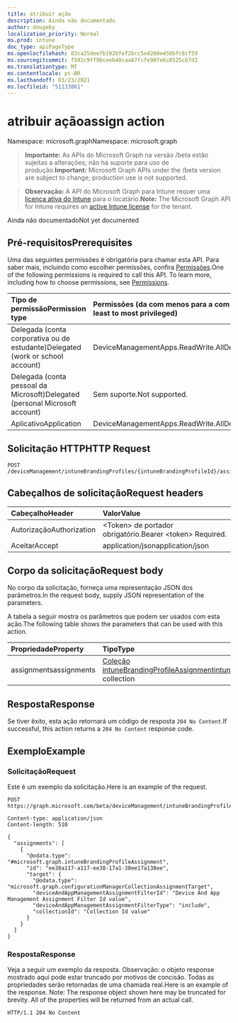 ```yaml
---
title: atribuir ação
description: Ainda não documentado
author: dougeby
localization_priority: Normal
ms.prod: intune
doc_type: apiPageType
ms.openlocfilehash: 83ca25deefb192bfef2bcc5ed260e450bfc8cf59
ms.sourcegitcommit: f592c9ff96ceeb40caa67fcfe90fe6c8525cb7d2
ms.translationtype: MT
ms.contentlocale: pt-BR
ms.lasthandoff: 03/23/2021
ms.locfileid: "51133861"
---
```

# <a name="assign-action"></a><span data-ttu-id="2bfd1-103">atribuir ação</span><span class="sxs-lookup"><span data-stu-id="2bfd1-103">assign action</span></span>

<span data-ttu-id="2bfd1-104">Namespace: microsoft.graph</span><span class="sxs-lookup"><span data-stu-id="2bfd1-104">Namespace: microsoft.graph</span></span>

> <span data-ttu-id="2bfd1-105">**Importante:** As APIs do Microsoft Graph na versão /beta estão sujeitas a alterações; não há suporte para uso de produção.</span><span class="sxs-lookup"><span data-stu-id="2bfd1-105">**Important:** Microsoft Graph APIs under the /beta version are subject to change; production use is not supported.</span></span>

> <span data-ttu-id="2bfd1-106">**Observação:** A API do Microsoft Graph para Intune requer uma [licença ativa do Intune](https://go.microsoft.com/fwlink/?linkid=839381) para o locatário.</span><span class="sxs-lookup"><span data-stu-id="2bfd1-106">**Note:** The Microsoft Graph API for Intune requires an [active Intune license](https://go.microsoft.com/fwlink/?linkid=839381) for the tenant.</span></span>

<span data-ttu-id="2bfd1-107">Ainda não documentado</span><span class="sxs-lookup"><span data-stu-id="2bfd1-107">Not yet documented</span></span>

## <a name="prerequisites"></a><span data-ttu-id="2bfd1-108">Pré-requisitos</span><span class="sxs-lookup"><span data-stu-id="2bfd1-108">Prerequisites</span></span>
<span data-ttu-id="2bfd1-p101">Uma das seguintes permissões é obrigatória para chamar esta API. Para saber mais, incluindo como escolher permissões, confira [Permissões](/graph/permissions-reference).</span><span class="sxs-lookup"><span data-stu-id="2bfd1-p101">One of the following permissions is required to call this API. To learn more, including how to choose permissions, see [Permissions](/graph/permissions-reference).</span></span>

|<span data-ttu-id="2bfd1-111">Tipo de permissão</span><span class="sxs-lookup"><span data-stu-id="2bfd1-111">Permission type</span></span>|<span data-ttu-id="2bfd1-112">Permissões (da com menos para a com mais privilégios)</span><span class="sxs-lookup"><span data-stu-id="2bfd1-112">Permissions (from least to most privileged)</span></span>|
|:---|:---|
|<span data-ttu-id="2bfd1-113">Delegada (conta corporativa ou de estudante)</span><span class="sxs-lookup"><span data-stu-id="2bfd1-113">Delegated (work or school account)</span></span>|<span data-ttu-id="2bfd1-114">DeviceManagementApps.ReadWrite.All</span><span class="sxs-lookup"><span data-stu-id="2bfd1-114">DeviceManagementApps.ReadWrite.All</span></span>|
|<span data-ttu-id="2bfd1-115">Delegada (conta pessoal da Microsoft)</span><span class="sxs-lookup"><span data-stu-id="2bfd1-115">Delegated (personal Microsoft account)</span></span>|<span data-ttu-id="2bfd1-116">Sem suporte.</span><span class="sxs-lookup"><span data-stu-id="2bfd1-116">Not supported.</span></span>|
|<span data-ttu-id="2bfd1-117">Aplicativo</span><span class="sxs-lookup"><span data-stu-id="2bfd1-117">Application</span></span>|<span data-ttu-id="2bfd1-118">DeviceManagementApps.ReadWrite.All</span><span class="sxs-lookup"><span data-stu-id="2bfd1-118">DeviceManagementApps.ReadWrite.All</span></span>|

## <a name="http-request"></a><span data-ttu-id="2bfd1-119">Solicitação HTTP</span><span class="sxs-lookup"><span data-stu-id="2bfd1-119">HTTP Request</span></span>
<!-- {
  "blockType": "ignored"
}
-->
``` http
POST /deviceManagement/intuneBrandingProfiles/{intuneBrandingProfileId}/assign
```

## <a name="request-headers"></a><span data-ttu-id="2bfd1-120">Cabeçalhos de solicitação</span><span class="sxs-lookup"><span data-stu-id="2bfd1-120">Request headers</span></span>
|<span data-ttu-id="2bfd1-121">Cabeçalho</span><span class="sxs-lookup"><span data-stu-id="2bfd1-121">Header</span></span>|<span data-ttu-id="2bfd1-122">Valor</span><span class="sxs-lookup"><span data-stu-id="2bfd1-122">Value</span></span>|
|:---|:---|
|<span data-ttu-id="2bfd1-123">Autorização</span><span class="sxs-lookup"><span data-stu-id="2bfd1-123">Authorization</span></span>|<span data-ttu-id="2bfd1-124">&lt;Token&gt; de portador obrigatório.</span><span class="sxs-lookup"><span data-stu-id="2bfd1-124">Bearer &lt;token&gt; Required.</span></span>|
|<span data-ttu-id="2bfd1-125">Aceitar</span><span class="sxs-lookup"><span data-stu-id="2bfd1-125">Accept</span></span>|<span data-ttu-id="2bfd1-126">application/json</span><span class="sxs-lookup"><span data-stu-id="2bfd1-126">application/json</span></span>|

## <a name="request-body"></a><span data-ttu-id="2bfd1-127">Corpo da solicitação</span><span class="sxs-lookup"><span data-stu-id="2bfd1-127">Request body</span></span>
<span data-ttu-id="2bfd1-128">No corpo da solicitação, forneça uma representação JSON dos parâmetros.</span><span class="sxs-lookup"><span data-stu-id="2bfd1-128">In the request body, supply JSON representation of the parameters.</span></span>

<span data-ttu-id="2bfd1-129">A tabela a seguir mostra os parâmetros que podem ser usados com esta ação.</span><span class="sxs-lookup"><span data-stu-id="2bfd1-129">The following table shows the parameters that can be used with this action.</span></span>

|<span data-ttu-id="2bfd1-130">Propriedade</span><span class="sxs-lookup"><span data-stu-id="2bfd1-130">Property</span></span>|<span data-ttu-id="2bfd1-131">Tipo</span><span class="sxs-lookup"><span data-stu-id="2bfd1-131">Type</span></span>|<span data-ttu-id="2bfd1-132">Descrição</span><span class="sxs-lookup"><span data-stu-id="2bfd1-132">Description</span></span>|
|:---|:---|:---|
|<span data-ttu-id="2bfd1-133">assignments</span><span class="sxs-lookup"><span data-stu-id="2bfd1-133">assignments</span></span>|<span data-ttu-id="2bfd1-134">[Coleção intuneBrandingProfileAssignment](../resources/intune-wip-intunebrandingprofileassignment.md)</span><span class="sxs-lookup"><span data-stu-id="2bfd1-134">[intuneBrandingProfileAssignment](../resources/intune-wip-intunebrandingprofileassignment.md) collection</span></span>|<span data-ttu-id="2bfd1-135">Ainda não documentado</span><span class="sxs-lookup"><span data-stu-id="2bfd1-135">Not yet documented</span></span>|



## <a name="response"></a><span data-ttu-id="2bfd1-136">Resposta</span><span class="sxs-lookup"><span data-stu-id="2bfd1-136">Response</span></span>
<span data-ttu-id="2bfd1-137">Se tiver êxito, esta ação retornará um código de resposta `204 No Content`.</span><span class="sxs-lookup"><span data-stu-id="2bfd1-137">If successful, this action returns a `204 No Content` response code.</span></span>

## <a name="example"></a><span data-ttu-id="2bfd1-138">Exemplo</span><span class="sxs-lookup"><span data-stu-id="2bfd1-138">Example</span></span>

### <a name="request"></a><span data-ttu-id="2bfd1-139">Solicitação</span><span class="sxs-lookup"><span data-stu-id="2bfd1-139">Request</span></span>
<span data-ttu-id="2bfd1-140">Este é um exemplo da solicitação.</span><span class="sxs-lookup"><span data-stu-id="2bfd1-140">Here is an example of the request.</span></span>
``` http
POST https://graph.microsoft.com/beta/deviceManagement/intuneBrandingProfiles/{intuneBrandingProfileId}/assign

Content-type: application/json
Content-length: 510

{
  "assignments": [
    {
      "@odata.type": "#microsoft.graph.intuneBrandingProfileAssignment",
      "id": "ee38a117-a117-ee38-17a1-38ee17a138ee",
      "target": {
        "@odata.type": "microsoft.graph.configurationManagerCollectionAssignmentTarget",
        "deviceAndAppManagementAssignmentFilterId": "Device And App Management Assignment Filter Id value",
        "deviceAndAppManagementAssignmentFilterType": "include",
        "collectionId": "Collection Id value"
      }
    }
  ]
}
```

### <a name="response"></a><span data-ttu-id="2bfd1-141">Resposta</span><span class="sxs-lookup"><span data-stu-id="2bfd1-141">Response</span></span>
<span data-ttu-id="2bfd1-p102">Veja a seguir um exemplo da resposta. Observação: o objeto response mostrado aqui pode estar truncado por motivos de concisão. Todas as propriedades serão retornadas de uma chamada real.</span><span class="sxs-lookup"><span data-stu-id="2bfd1-p102">Here is an example of the response. Note: The response object shown here may be truncated for brevity. All of the properties will be returned from an actual call.</span></span>
``` http
HTTP/1.1 204 No Content
```




